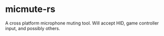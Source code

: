 # micmute-rs
A cross platform microphone muting tool. Will accept HID, game controller input, and possibly others.
